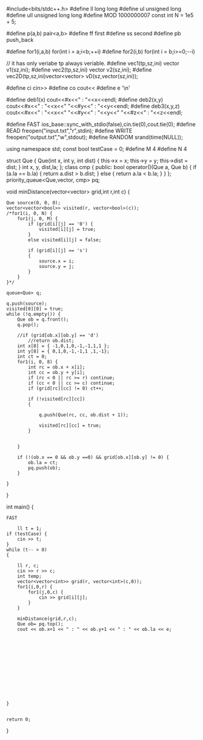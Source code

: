 #include<bits/stdc++.h>
#define ll long long 
#define ul unsigned long 
#define ull unsigned long long 
#define MOD 1000000007
const int N = 1e5 + 5;

#define p(a,b) pair<a,b>
#define ff first
#define ss second
#define pb push_back

#define for1(i,a,b) for(int i = a;i<b;++i)
#define for2(i,b) for(int i = b;i>=0;--i) 

// it has only veriabe tp always veriable.
#define vec1(tp,sz,ini) vector<tp> v1(sz,ini); 
#define vec2(tp,sz,ini) vector<tp> v2(sz,ini);
#define vec2D(tp,sz,ini)vector<vector<tp>> vD(sz,vector<int>(sz,ini));

#define ci  cin>> 
#define co  cout<< 
#define e   '\n'

#define deb1(x) cout<<#x<<" : "<<x<<endl;
#define deb2(x,y) cout<<#x<<" : "<<x<<" "<<#y<<" : "<<y<<endl;
#define deb3(x,y,z) cout<<#x<<" : "<<x<<"   "<<#y<<" : "<<y<<"  "<<#z<<" : "<<z<<endl;

#define FAST ios_base::sync_with_stdio(false),cin.tie(0),cout.tie(0);
#define READ freopen("input.txt","r",stdin);
#define WRITE freopen("output.txt","w",stdout);
#define RANDOM srand(time(NULL));

using namespace std;
const bool testCase = 0;
#define M 4
#define N 4

struct Que {
	Que(int x, int y, int dist) {
		this->x = x;
		this->y = y;
		this->dist = dist;
	}
	int x, y, dist,la;
};
class cmp {
public:
	bool operator()(Que a, Que b) {
		if (a.la == b.la) {
			return a.dist > b.dist;
		}
		else {
			return a.la < b.la;
		}
	}
};
priority_queue<Que,vector<Que>, cmp> pq;

void minDistance(vector<vector<int>> grid,int r,int c) {

	Que source(0, 0, 0);
	vector<vector<bool>> visited(r, vector<bool>(c));
	/*for1(i, 0, N) {
		for1(j, 0, M) {
			if (grid[i][j] == '0') {
				visited[i][j] = true;
			}
			else visited[i][j] = false;

			if (grid[i][j] == 's')
			{
				source.x = i;
				source.y = j;
			}
		}
	}*/

	queue<Que> q;

	q.push(source);
	visited[0][0] = true;
	while (!q.empty()) {
		Que ob = q.front();
		q.pop();

		//if (grid[ob.x][ob.y] == 'd')
			//return ob.dist;
		int x[8] = { -1,0,1,0,-1,-1,1,1 };
		int y[8] = { 0,1,0,-1,-1,1 ,1,-1};
		int ct = 0;
		for1(i, 0, 8) {
			int rc = ob.x + x[i];
			int cc = ob.y + y[i];
			if (rc < 0 || rc >= r) continue;
			if (cc < 0 || cc >= c) continue;
			if (grid[rc][cc] != 0) ct++;
		    
			if (!visited[rc][cc]) 
			{
				
				q.push(Que(rc, cc, ob.dist + 1));

				visited[rc][cc] = true;
			}


		}

		if (!(ob.x == 0 && ob.y ==0) && grid[ob.x][ob.y] != 0) {
			ob.la = ct;
			pq.push(ob);
		}

	}
	



}

int main() {

	FAST

		ll t = 1;
	if (testCase) {
		cin >> t;
	}
	while (t-- > 0)
	{

		ll r, c;
		cin >> r >> c;
		int temp;
		vector<vector<int>> grid(r, vector<int>(c,0));
		for1(i,0,r) {
			for1(j,0,c) {
				cin >> grid[i][j];
			}
		}

		minDistance(grid,r,c);
		Que ob= pq.top();
		cout << ob.x+1 << " : " << ob.y+1 << " : " << ob.la << e;













	}


	return 0;
}




